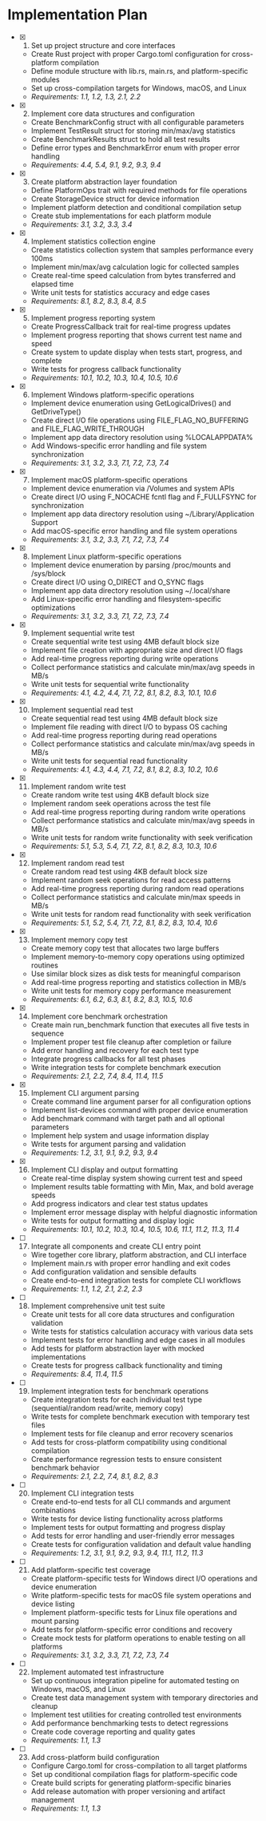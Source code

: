 # Implementation Plan

- [x] 1. Set up project structure and core interfaces
  - Create Rust project with proper Cargo.toml configuration for cross-platform compilation
  - Define module structure with lib.rs, main.rs, and platform-specific modules
  - Set up cross-compilation targets for Windows, macOS, and Linux
  - _Requirements: 1.1, 1.2, 1.3, 2.1, 2.2_

- [x] 2. Implement core data structures and configuration
  - Create BenchmarkConfig struct with all configurable parameters
  - Implement TestResult struct for storing min/max/avg statistics
  - Create BenchmarkResults struct to hold all test results
  - Define error types and BenchmarkError enum with proper error handling
  - _Requirements: 4.4, 5.4, 9.1, 9.2, 9.3, 9.4_

- [x] 3. Create platform abstraction layer foundation
  - Define PlatformOps trait with required methods for file operations
  - Create StorageDevice struct for device information
  - Implement platform detection and conditional compilation setup
  - Create stub implementations for each platform module
  - _Requirements: 3.1, 3.2, 3.3, 3.4_

- [x] 4. Implement statistics collection engine
  - Create statistics collection system that samples performance every 100ms
  - Implement min/max/avg calculation logic for collected samples
  - Create real-time speed calculation from bytes transferred and elapsed time
  - Write unit tests for statistics accuracy and edge cases
  - _Requirements: 8.1, 8.2, 8.3, 8.4, 8.5_

- [x] 5. Implement progress reporting system
  - Create ProgressCallback trait for real-time progress updates
  - Implement progress reporting that shows current test name and speed
  - Create system to update display when tests start, progress, and complete
  - Write tests for progress callback functionality
  - _Requirements: 10.1, 10.2, 10.3, 10.4, 10.5, 10.6_

- [x] 6. Implement Windows platform-specific operations
  - Implement device enumeration using GetLogicalDrives() and GetDriveType()
  - Create direct I/O file operations using FILE_FLAG_NO_BUFFERING and FILE_FLAG_WRITE_THROUGH
  - Implement app data directory resolution using %LOCALAPPDATA%
  - Add Windows-specific error handling and file system synchronization
  - _Requirements: 3.1, 3.2, 3.3, 7.1, 7.2, 7.3, 7.4_

- [x] 7. Implement macOS platform-specific operations
  - Implement device enumeration via /Volumes and system APIs
  - Create direct I/O using F_NOCACHE fcntl flag and F_FULLFSYNC for synchronization
  - Implement app data directory resolution using ~/Library/Application Support
  - Add macOS-specific error handling and file system operations
  - _Requirements: 3.1, 3.2, 3.3, 7.1, 7.2, 7.3, 7.4_

- [x] 8. Implement Linux platform-specific operations
  - Implement device enumeration by parsing /proc/mounts and /sys/block
  - Create direct I/O using O_DIRECT and O_SYNC flags
  - Implement app data directory resolution using ~/.local/share
  - Add Linux-specific error handling and filesystem-specific optimizations
  - _Requirements: 3.1, 3.2, 3.3, 7.1, 7.2, 7.3, 7.4_

- [x] 9. Implement sequential write test
  - Create sequential write test using 4MB default block size
  - Implement file creation with appropriate size and direct I/O flags
  - Add real-time progress reporting during write operations
  - Collect performance statistics and calculate min/max/avg speeds in MB/s
  - Write unit tests for sequential write functionality
  - _Requirements: 4.1, 4.2, 4.4, 7.1, 7.2, 8.1, 8.2, 8.3, 10.1, 10.6_

- [x] 10. Implement sequential read test
  - Create sequential read test using 4MB default block size
  - Implement file reading with direct I/O to bypass OS caching
  - Add real-time progress reporting during read operations
  - Collect performance statistics and calculate min/max/avg speeds in MB/s
  - Write unit tests for sequential read functionality
  - _Requirements: 4.1, 4.3, 4.4, 7.1, 7.2, 8.1, 8.2, 8.3, 10.2, 10.6_

- [x] 11. Implement random write test
  - Create random write test using 4KB default block size
  - Implement random seek operations across the test file
  - Add real-time progress reporting during random write operations
  - Collect performance statistics and calculate min/max/avg speeds in MB/s
  - Write unit tests for random write functionality with seek verification
  - _Requirements: 5.1, 5.3, 5.4, 7.1, 7.2, 8.1, 8.2, 8.3, 10.3, 10.6_

- [x] 12. Implement random read test
  - Create random read test using 4KB default block size
  - Implement random seek operations for read access patterns
  - Add real-time progress reporting during random read operations
  - Collect performance statistics and calculate min/max speeds in MB/s
  - Write unit tests for random read functionality with seek verification
  - _Requirements: 5.1, 5.2, 5.4, 7.1, 7.2, 8.1, 8.2, 8.3, 10.4, 10.6_

- [x] 13. Implement memory copy test
  - Create memory copy test that allocates two large buffers
  - Implement memory-to-memory copy operations using optimized routines
  - Use similar block sizes as disk tests for meaningful comparison
  - Add real-time progress reporting and statistics collection in MB/s
  - Write unit tests for memory copy performance measurement
  - _Requirements: 6.1, 6.2, 6.3, 8.1, 8.2, 8.3, 10.5, 10.6_

- [x] 14. Implement core benchmark orchestration
  - Create main run_benchmark function that executes all five tests in sequence
  - Implement proper test file cleanup after completion or failure
  - Add error handling and recovery for each test type
  - Integrate progress callbacks for all test phases
  - Write integration tests for complete benchmark execution
  - _Requirements: 2.1, 2.2, 7.4, 8.4, 11.4, 11.5_

- [x] 15. Implement CLI argument parsing
  - Create command line argument parser for all configuration options
  - Implement list-devices command with proper device enumeration
  - Add benchmark command with target path and all optional parameters
  - Implement help system and usage information display
  - Write tests for argument parsing and validation
  - _Requirements: 1.2, 3.1, 9.1, 9.2, 9.3, 9.4_

- [x] 16. Implement CLI display and output formatting
  - Create real-time display system showing current test and speed
  - Implement results table formatting with Min, Max, and bold average speeds
  - Add progress indicators and clear test status updates
  - Implement error message display with helpful diagnostic information
  - Write tests for output formatting and display logic
  - _Requirements: 10.1, 10.2, 10.3, 10.4, 10.5, 10.6, 11.1, 11.2, 11.3, 11.4_

- [ ] 17. Integrate all components and create CLI entry point
  - Wire together core library, platform abstraction, and CLI interface
  - Implement main.rs with proper error handling and exit codes
  - Add configuration validation and sensible defaults
  - Create end-to-end integration tests for complete CLI workflows
  - _Requirements: 1.1, 1.2, 2.1, 2.2, 2.3_

- [ ] 18. Implement comprehensive unit test suite
  - Create unit tests for all core data structures and configuration validation
  - Write tests for statistics calculation accuracy with various data sets
  - Implement tests for error handling and edge cases in all modules
  - Add tests for platform abstraction layer with mocked implementations
  - Create tests for progress callback functionality and timing
  - _Requirements: 8.4, 11.4, 11.5_

- [ ] 19. Implement integration tests for benchmark operations
  - Create integration tests for each individual test type (sequential/random read/write, memory copy)
  - Write tests for complete benchmark execution with temporary test files
  - Implement tests for file cleanup and error recovery scenarios
  - Add tests for cross-platform compatibility using conditional compilation
  - Create performance regression tests to ensure consistent benchmark behavior
  - _Requirements: 2.1, 2.2, 7.4, 8.1, 8.2, 8.3_

- [ ] 20. Implement CLI integration tests
  - Create end-to-end tests for all CLI commands and argument combinations
  - Write tests for device listing functionality across platforms
  - Implement tests for output formatting and progress display
  - Add tests for error handling and user-friendly error messages
  - Create tests for configuration validation and default value handling
  - _Requirements: 1.2, 3.1, 9.1, 9.2, 9.3, 9.4, 11.1, 11.2, 11.3_

- [ ] 21. Add platform-specific test coverage
  - Create platform-specific tests for Windows direct I/O operations and device enumeration
  - Write platform-specific tests for macOS file system operations and device listing
  - Implement platform-specific tests for Linux file operations and mount parsing
  - Add tests for platform-specific error conditions and recovery
  - Create mock tests for platform operations to enable testing on all platforms
  - _Requirements: 3.1, 3.2, 3.3, 7.1, 7.2, 7.3, 7.4_

- [ ] 22. Implement automated test infrastructure
  - Set up continuous integration pipeline for automated testing on Windows, macOS, and Linux
  - Create test data management system with temporary directories and cleanup
  - Implement test utilities for creating controlled test environments
  - Add performance benchmarking tests to detect regressions
  - Create code coverage reporting and quality gates
  - _Requirements: 1.1, 1.3_

- [ ] 23. Add cross-platform build configuration
  - Configure Cargo.toml for cross-compilation to all target platforms
  - Set up conditional compilation flags for platform-specific code
  - Create build scripts for generating platform-specific binaries
  - Add release automation with proper versioning and artifact management
  - _Requirements: 1.1, 1.3_